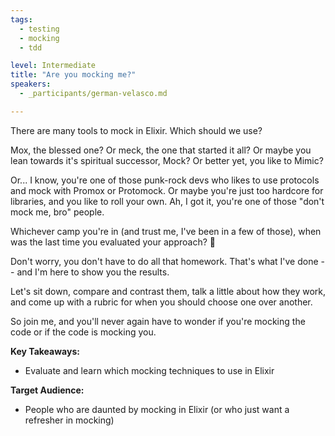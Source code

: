 ```yaml
---
tags: 
  - testing
  - mocking
  - tdd

level: Intermediate
title: "Are you mocking me?"
speakers: 
  - _participants/german-velasco.md

---
```

There are many tools to mock in Elixir. Which should we use? 

Mox, the blessed one? Or meck, the one that started it all? Or maybe you lean towards it's spiritual successor, Mock? Or better yet, you like to Mimic? 

Or... I know, you're one of those punk-rock devs who likes to use protocols and mock with Promox or Protomock. Or maybe you're just too hardcore for libraries, and you like to roll your own. Ah, I got it, you're one of those "don't mock me, bro" people.  

Whichever camp you're in (and trust me, I've been in a few of those), when was the last time you evaluated your approach? 🤔

Don't worry, you don't have to do all that homework. That's what I've done -- and I'm here to show you the results. 

Let's sit down, compare and contrast them, talk a little about how they work, and come up with a rubric for when you should choose one over another. 

So join me, and you'll never again have to wonder if you're mocking the code or if the code is mocking you.

**Key Takeaways:**

- Evaluate and learn which mocking techniques to use in Elixir

**Target Audience:**

- People who are daunted by mocking in Elixir (or who just want a refresher in mocking)
